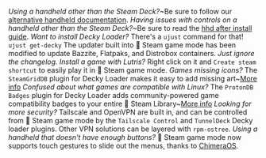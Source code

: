 *Using a handheld other than the Steam Deck?*~Be sure to follow our [alternative handheld documentation](https://github.com/ublue-os/bazzite#alternative-handhelds).
*Having issues with controls on a handheld other than the Steam Deck?*~Be sure to read the [hhd after install guide](https://github.com/hhd-dev/hhd#after-install). 
*Want to install Decky Loader?* There's a `ujust` command for that! `ujust get-decky`
The updater built into 󰓓 Steam game mode has been modified to update Bazzite, Flatpaks, and Distrobox containers. *Just ignore the changelog.*
*Install a game with Lutris?* Right click on it and `Create steam shortcut` to easily play it in 󰓓 Steam game mode.
*Games missing icons?* The `SteamGridDB` plugin for Decky Loader makes it easy to add missing art~[More info](https://github.com/SteamGridDB/decky-steamgriddb)
*Confused about what games are compatible with Linux?* The `ProtonDB Badges` plugin for Decky Loader adds community-powered game compatibility badges to your entire 󰓓 Steam Library~[More info](https://github.com/OMGDuke/protondb-decky)
*Looking for more security?* Tailscale and OpenVPN are built in, and can be controlled from 󰓓 Steam game mode by the `Tailscale Control` and `TunnelDeck` Decky loader plugins. Other VPN solutions can be layered with `rpm-ostree`.
*Using a handheld that doesn't have enough buttons?* 󰓓 Steam game mode now supports touch gestures to slide out the menus, thanks to [ChimeraOS](https://chimeraos.org/).